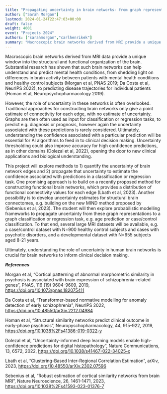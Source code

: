 ```yaml
---
title: "Propagating uncertainty in brain networks- from graph representation to clinical decisions"
author: ["Sarah Morgan"]
lastmod: 2024-01-24T22:47:03+00:00
draft: false
weight: 4001
event: "Projects 2024"
authors: ["sarahmorgan","carlhenrikek"]
summary: "Macroscopic brain networks derived from MRI provide a unique window into the brain and could help predict mental health conditions. However, the role of uncertainty is often overlooked. This project aims to 1) quantify the uncertainty for individual brain network edges and 2) propagate that uncertainty to estimate the confidence associated with predictions made using brain networks. Ultimately, understanding uncertainty is essential for AI algorithms to help inform clinical decision-making."
---
```


Macroscopic brain networks derived from MRI data provide a unique window into the structural and functional organization of the brain. Substantial research has shown that such brain networks can help understand and predict mental health conditions, from shedding light on differences in brain activity between patients with mental health conditions and healthy control subjects (Morgan et al, PNAS 2019; Da Costa et al, NeurIPS 2022), to predicting disease trajectories for individual patients (Homan et al, Neuropsychopharmacology 2019).

However, the role of uncertainty in these networks is often overlooked. Traditional approaches for constructing brain networks only give a point estimate of connectivity for each edge, with no estimate of uncertainty. Graphs are then often used as input for classification or regression tasks, to predict e.g. diagnosis or prognosis, however again the uncertainty associated with these predictions is rarely considered. Ultimately, understanding the confidence associated with a particular prediction will be essential for AI algorithms to feed in to clinical decision making. Uncertainty thresholding could also improve accuracy for high confidence predictions, as in other domains (Dolezal et al, 2022), opening the door to new clinical applications and biological understanding.

This project will explore methods to 1) quantify the uncertainty of brain network edges and 2) propagate that uncertainty to estimate the confidence associated with predictions in a classification or regression task. One promising approach is to build on a recently proposed method for constructing functional brain networks, which provides a distribution of functional connectivity values for each edge (Lbath et al, 2023). Another possibility is to develop uncertainty estimates for structural brain connectomes, e.g. building on the new MIND method proposed by (Sebenius et al, 2023). The student will then explore probabilistic modelling frameworks to propagate uncertainty from these graph representations to a graph classification or regression task, e.g. age prediction or case/control classification. To that end, several large MRI datasets will be available, e.g. a case/control dataset with N=900 healthy control subjects and cases with psychotic disorders, and a developmental dataset with N=655 subjects aged 8-21 years.

Ultimately, understanding the role of uncertainty in human brain networks is crucial for brain networks to inform clinical decision making.

***References***

Morgan et al, “Cortical patterning of abnormal morphometric similarity in psychosis is associated with brain expression of schizophrenia-related genes”, PNAS, 116 (19) 9604-9609, 2019,
https://doi.org/10.1073/pnas.182075411

Da Costa et al, “Transformer-based normative modelling for anomaly detection of early schizophrenia”, NeurIPS 2022, https://doi.org/10.48550/arXiv.2212.04984

Homan et al, “Structural similarity networks predict clinical outcome in early-phase psychosis”, Neuropyschopharmacology, 44, 915-922, 2019, https://doi.org/10.1038%2Fs41386-019-0322-y

Dolezal et al, “Uncertainty-informed deep learning models enable high-confidence predictions for digital histopathology”, Nature Communications, 13, 6572, 2022, https://doi.org/10.1038/s41467-022-34025-x

Lbath et al, “Clustering-Based Inter-Regional Correlation Estimation”, arXiv, 2023, 
https://doi.org/10.48550/arXiv.2302.07596

Sebenius et al, “Robust estimation of cortical similarity networks from brain MRI”, Nature Neuroscience, 26, 1461-1471, 2023, https://doi.org/10.1038%2Fs41593-023-01376-7
